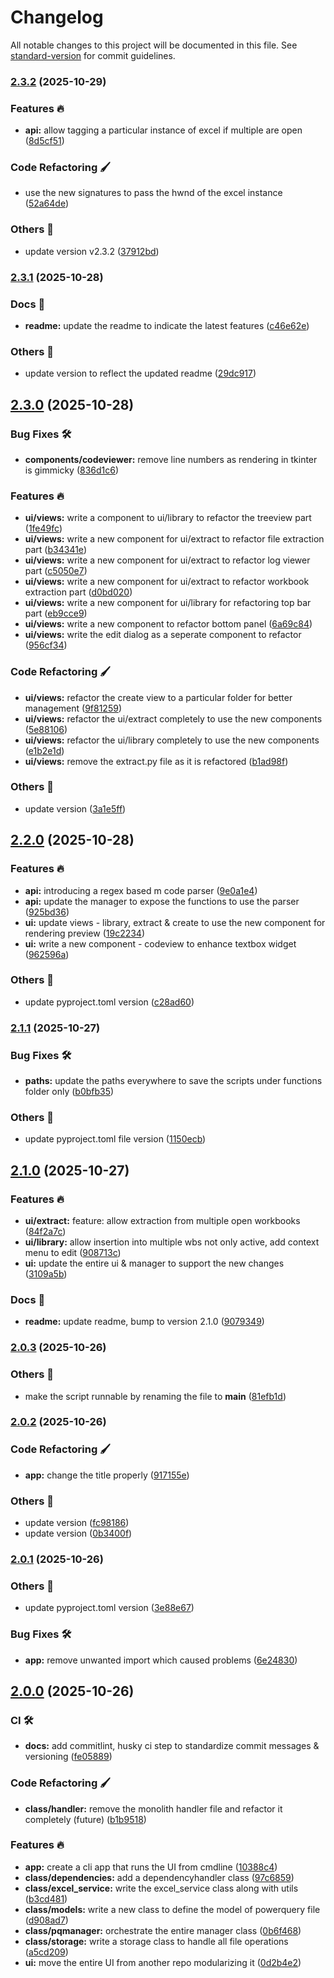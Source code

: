 # Changelog

All notable changes to this project will be documented in this file. See [standard-version](https://github.com/conventional-changelog/standard-version) for commit guidelines.

### [2.3.2](https://github.com/tks18/xl-pq-handler/compare/v2.3.1...v2.3.2) (2025-10-29)


### Features 🔥

* **api:** allow tagging a particular instance of excel if multiple are open ([8d5cf51](https://github.com/tks18/xl-pq-handler/commit/8d5cf514f2409dad12dad77dec9ce2a44239b098))


### Code Refactoring 🖌

* use the new signatures to pass the hwnd of the excel instance ([52a64de](https://github.com/tks18/xl-pq-handler/commit/52a64de18c70a0226c06d0dde9231c3db892b8f8))


### Others 🔧

* update version v2.3.2 ([37912bd](https://github.com/tks18/xl-pq-handler/commit/37912bd41df4266ab11e5037d8316462e29dddea))

### [2.3.1](https://github.com/tks18/xl-pq-handler/compare/v2.3.0...v2.3.1) (2025-10-28)


### Docs 📃

* **readme:** update the readme to indicate the latest features ([c46e62e](https://github.com/tks18/xl-pq-handler/commit/c46e62e862a333672f0d08b545f92b6cdb3afdb2))


### Others 🔧

* update version to reflect the updated readme ([29dc917](https://github.com/tks18/xl-pq-handler/commit/29dc9174258bf399955090dba55f09408cbcec65))

## [2.3.0](https://github.com/tks18/xl-pq-handler/compare/v2.2.0...v2.3.0) (2025-10-28)


### Bug Fixes 🛠

* **components/codeviewer:** remove line numbers as rendering in tkinter is gimmicky ([836d1c6](https://github.com/tks18/xl-pq-handler/commit/836d1c64b697a4fd5ca65ec0c48caf2184333cb0))


### Features 🔥

* **ui/views:** write a component to ui/library to refactor the treeview part ([1fe49fc](https://github.com/tks18/xl-pq-handler/commit/1fe49fc54542cf85d3f432deb8b4340580f08721))
* **ui/views:** write a new component for ui/extract to refactor file extraction part ([b34341e](https://github.com/tks18/xl-pq-handler/commit/b34341ec243159a7184d27e3b3b59a1021213334))
* **ui/views:** write a new component for ui/extract to refactor log viewer part ([c5050e7](https://github.com/tks18/xl-pq-handler/commit/c5050e7ff2ff398321dc8117d2e8ffa39c52b603))
* **ui/views:** write a new component for ui/extract to refactor workbook extraction part ([d0bd020](https://github.com/tks18/xl-pq-handler/commit/d0bd02002078b692b428f5dfb82f34047192cace))
* **ui/views:** write a new component for ui/library for refactoring top bar part ([eb9cce9](https://github.com/tks18/xl-pq-handler/commit/eb9cce93865b5e743559ad91309d247a7316f6b2))
* **ui/views:** write a new component to refactor bottom panel ([6a69c84](https://github.com/tks18/xl-pq-handler/commit/6a69c840b2643cb6102748e6c0efaff8e179c77d))
* **ui/views:** write the edit dialog as a seperate component to refactor ([956cf34](https://github.com/tks18/xl-pq-handler/commit/956cf34a69c396dd48d8ae8c70e51edc805dbf6c))


### Code Refactoring 🖌

* **ui/views:** refactor the create view to a particular folder for better management ([9f81259](https://github.com/tks18/xl-pq-handler/commit/9f81259fe5cd5aead1a0ac3137bc5ffffc6cfc36))
* **ui/views:** refactor the ui/extract completely to use the new components ([5e88106](https://github.com/tks18/xl-pq-handler/commit/5e8810663074999d6f557fbb66283bea1b72c984))
* **ui/views:** refactor the ui/library completely to use the new components ([e1b2e1d](https://github.com/tks18/xl-pq-handler/commit/e1b2e1d6f98b3e6cfed74cce7bb0fccf180df3db))
* **ui/views:** remove the extract.py file as it is refactored ([b1ad98f](https://github.com/tks18/xl-pq-handler/commit/b1ad98fcd2f07defad81e935b1a1b200096ccc52))


### Others 🔧

* update version ([3a1e5ff](https://github.com/tks18/xl-pq-handler/commit/3a1e5ff752221f3edf70612db15d2b80aeb4350f))

## [2.2.0](https://github.com/tks18/xl-pq-handler/compare/v2.1.1...v2.2.0) (2025-10-28)


### Features 🔥

* **api:** introducing a regex based m code parser ([9e0a1e4](https://github.com/tks18/xl-pq-handler/commit/9e0a1e4b5fd7fef59ed8b7f927d2779ffb434f01))
* **api:** update the manager to expose the functions to use the parser ([925bd36](https://github.com/tks18/xl-pq-handler/commit/925bd36e4999522de13733460d40d359ea725483))
* **ui:** update views - library, extract & create to use the new component for rendering preview ([19c2234](https://github.com/tks18/xl-pq-handler/commit/19c223462daea426c3501b75ee2ad8040486c3d8))
* **ui:** write a new component - codeview to enhance textbox widget ([962596a](https://github.com/tks18/xl-pq-handler/commit/962596a268e3a69abd8e73db99809c18ee662d9b))


### Others 🔧

* update pyproject.toml version ([c28ad60](https://github.com/tks18/xl-pq-handler/commit/c28ad60b2f72c36f34117381e1d703c1d4feaae2))

### [2.1.1](https://github.com/tks18/xl-pq-handler/compare/v2.1.0...v2.1.1) (2025-10-27)


### Bug Fixes 🛠

* **paths:** update the paths everywhere to save the scripts under functions folder only ([b0bfb35](https://github.com/tks18/xl-pq-handler/commit/b0bfb3559bda8279d801b4731598bd900a45f6a8))


### Others 🔧

* update pyproject.toml file version ([1150ecb](https://github.com/tks18/xl-pq-handler/commit/1150ecb800ceebe307a4891143709ce7a7ece3b4))

## [2.1.0](https://github.com/tks18/xl-pq-handler/compare/v2.0.3...v2.1.0) (2025-10-27)


### Features 🔥

* **ui/extract:** feature: allow extraction from multiple open workbooks ([84f2a7c](https://github.com/tks18/xl-pq-handler/commit/84f2a7c3eae8e885c9ee15ad4d80d5ba3e817cdf))
* **ui/library:** allow insertion into multiple wbs not only active, add context menu to edit ([908713c](https://github.com/tks18/xl-pq-handler/commit/908713c033b20b82edcf96cab2bf9d43df3a28a9))
* **ui:** update the entire ui & manager to support the new changes ([3109a5b](https://github.com/tks18/xl-pq-handler/commit/3109a5bd68be9fe46140601e9a0a538d69d1b90e))


### Docs 📃

* **readme:** update readme, bump to version 2.1.0 ([9079349](https://github.com/tks18/xl-pq-handler/commit/907934980db99cc6e8c6400eb639b129e7807819))

### [2.0.3](https://github.com/tks18/xl-pq-handler/compare/v2.0.2...v2.0.3) (2025-10-26)


### Others 🔧

* make the script runnable by renaming the file to __main__ ([81efb1d](https://github.com/tks18/xl-pq-handler/commit/81efb1dc2a75e2f9fef1c3ff526a7099e3ea3428))

### [2.0.2](https://github.com/tks18/xl-pq-handler/compare/v2.0.1...v2.0.2) (2025-10-26)


### Code Refactoring 🖌

* **app:** change the title properly ([917155e](https://github.com/tks18/xl-pq-handler/commit/917155edbf9c036069dd7c24b9a356a070116401))


### Others 🔧

* update version ([fc98186](https://github.com/tks18/xl-pq-handler/commit/fc981863e62e568e267ff0c5c1be2f2e44c04d6d))
* update version ([0b3400f](https://github.com/tks18/xl-pq-handler/commit/0b3400fa8d59974b9033ad19cc6ffb19a6fbbc1c))

### [2.0.1](https://github.com/tks18/xl-pq-handler/compare/v2.0.0...v2.0.1) (2025-10-26)


### Others 🔧

* update pyproject.toml version ([3e88e67](https://github.com/tks18/xl-pq-handler/commit/3e88e670b695ee48194b273f2cd7b46534fe665f))


### Bug Fixes 🛠

* **app:** remove unwanted import which caused problems ([6e24830](https://github.com/tks18/xl-pq-handler/commit/6e24830f9aea851aa383dcbc6c588c4053eee1d5))

## [2.0.0](https://github.com/tks18/xl-pq-handler/compare/v1.1.1...v2.0.0) (2025-10-26)


### CI 🛠

* **docs:** add commitlint, husky ci step to standardize commit messages & versioning ([fe05889](https://github.com/tks18/xl-pq-handler/commit/fe058891fd41a5a95579752f6b1cf77446a7ad96))


### Code Refactoring 🖌

* **class/handler:** remove the monolith handler file and refactor it completely (future) ([b1b9518](https://github.com/tks18/xl-pq-handler/commit/b1b951800fdff806fb13b4d792c0a1277daf0414))


### Features 🔥

* **app:** create a cli app that runs the UI from cmdline ([10388c4](https://github.com/tks18/xl-pq-handler/commit/10388c493fd3dccb601e73ab0b4f740d548af73a))
* **class/dependencies:** add a dependencyhandler class ([97c6859](https://github.com/tks18/xl-pq-handler/commit/97c685963e2f99c291f2e49056d4ada4e6a815c3))
* **class/excel_service:** write the excel_service class along with utils ([b3cd481](https://github.com/tks18/xl-pq-handler/commit/b3cd48198bf5725d301d4bd2555147971fe36502))
* **class/models:** write a new class to define the model of powerquery file ([d908ad7](https://github.com/tks18/xl-pq-handler/commit/d908ad760982bdb38b78d9c29787bf714c2d00c7))
* **class/pqmanager:** orchestrate the entire manager class ([0b6f468](https://github.com/tks18/xl-pq-handler/commit/0b6f468e816a04e936e4ee6002c99629009f5d03))
* **class/storage:** write a storage class to handle all file operations ([a5cd209](https://github.com/tks18/xl-pq-handler/commit/a5cd2090dc80ec5dbe938a7744fd43b96c4e9a75))
* **ui:** move the entire UI from another repo modularizing it ([0d2b4e2](https://github.com/tks18/xl-pq-handler/commit/0d2b4e23c1b213774839cf562194fdccf83faa27))

